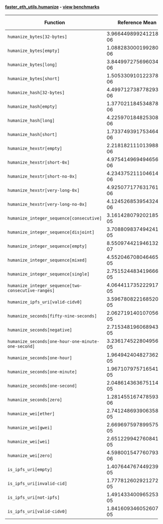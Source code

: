 #### [faster_eth_utils.humanize](https://github.com/BobTheBuidler/faster-eth-utils/blob/master/faster_eth_utils/humanize.py) - [view benchmarks](https://github.com/BobTheBuidler/faster-eth-utils/blob/master/benchmarks/test_humanize_benchmarks.py)

| Function | Reference Mean | Faster Mean | % Change | Speedup (%) | x Faster | Faster |
|----------|---------------|-------------|----------|-------------|----------|--------|
| `humanize_bytes[32-bytes]` | 3.966449899241218e-06 | 2.541131114118194e-06 | 35.93% | 56.09% | 1.56x | ✅ |
| `humanize_bytes[empty]` | 1.0882830001992806e-06 | 8.591769299174699e-07 | 21.05% | 26.67% | 1.27x | ✅ |
| `humanize_bytes[long]` | 3.844997275696034e-06 | 2.37236495283339e-06 | 38.30% | 62.07% | 1.62x | ✅ |
| `humanize_bytes[short]` | 1.5053309101223786e-06 | 1.159352968354981e-06 | 22.98% | 29.84% | 1.30x | ✅ |
| `humanize_hash[32-bytes]` | 4.499712738778293e-06 | 2.5633839354775086e-06 | 43.03% | 75.54% | 1.76x | ✅ |
| `humanize_hash[empty]` | 1.3770211845348785e-06 | 8.93691078061334e-07 | 35.10% | 54.08% | 1.54x | ✅ |
| `humanize_hash[long]` | 4.225970184825308e-06 | 2.370282835739582e-06 | 43.91% | 78.29% | 1.78x | ✅ |
| `humanize_hash[short]` | 1.7337493917534643e-06 | 1.1867032596567384e-06 | 31.55% | 46.10% | 1.46x | ✅ |
| `humanize_hexstr[empty]` | 2.2181821110139885e-06 | 6.918786189476628e-07 | 68.81% | 220.60% | 3.21x | ✅ |
| `humanize_hexstr[short-0x]` | 4.975414969494656e-06 | 2.223674653754058e-06 | 55.31% | 123.75% | 2.24x | ✅ |
| `humanize_hexstr[short-no-0x]` | 4.234375211104614e-06 | 1.8025655250069568e-06 | 57.43% | 134.91% | 2.35x | ✅ |
| `humanize_hexstr[very-long-0x]` | 4.925077177631761e-06 | 2.2674169485855655e-06 | 53.96% | 117.21% | 2.17x | ✅ |
| `humanize_hexstr[very-long-no-0x]` | 4.124526853954324e-06 | 1.8059568990979293e-06 | 56.21% | 128.38% | 2.28x | ✅ |
| `humanize_integer_sequence[consecutive]` | 3.161428079202185e-05 | 2.499487254596666e-05 | 20.94% | 26.48% | 1.26x | ✅ |
| `humanize_integer_sequence[disjoint]` | 3.708809837494241e-05 | 3.004755391198615e-05 | 18.98% | 23.43% | 1.23x | ✅ |
| `humanize_integer_sequence[empty]` | 8.550974421946132e-07 | 6.612628091824915e-07 | 22.67% | 29.31% | 1.29x | ✅ |
| `humanize_integer_sequence[mixed]` | 4.552046708046465e-05 | 3.761783395751449e-05 | 17.36% | 21.01% | 1.21x | ✅ |
| `humanize_integer_sequence[single]` | 2.7515244834196662e-05 | 2.0999374554031044e-05 | 23.68% | 31.03% | 1.31x | ✅ |
| `humanize_integer_sequence[two-consecutive-ranges]` | 4.064411735222917e-05 | 3.3405844944758545e-05 | 17.81% | 21.67% | 1.22x | ✅ |
| `humanize_ipfs_uri[valid-cidv0]` | 3.5967808221685205e-05 | 3.342894231615376e-05 | 7.06% | 7.59% | 1.08x | ✅ |
| `humanize_seconds[fifty-nine-seconds]` | 2.0627191401070565e-05 | 1.831300631511917e-05 | 11.22% | 12.64% | 1.13x | ✅ |
| `humanize_seconds[negative]` | 2.7153481960689432e-05 | 1.825013647003176e-05 | 32.79% | 48.79% | 1.49x | ✅ |
| `humanize_seconds[one-hour-one-minute-one-second]` | 3.236174522804956e-05 | 2.0057803415944776e-05 | 38.02% | 61.34% | 1.61x | ✅ |
| `humanize_seconds[one-hour]` | 1.9649424048273625e-05 | 1.7415317264368757e-05 | 11.37% | 12.83% | 1.13x | ✅ |
| `humanize_seconds[one-minute]` | 1.9671079757165413e-05 | 1.8262098161469905e-05 | 7.16% | 7.72% | 1.08x | ✅ |
| `humanize_seconds[one-second]` | 2.0486143636751148e-05 | 1.8263473392781556e-05 | 10.85% | 12.17% | 1.12x | ✅ |
| `humanize_seconds[zero]` | 1.281455167478593e-06 | 1.005159715284957e-06 | 21.56% | 27.49% | 1.27x | ✅ |
| `humanize_wei[ether]` | 2.7412486939063586e-05 | 2.616805512045437e-05 | 4.54% | 4.76% | 1.05x | ✅ |
| `humanize_wei[gwei]` | 2.669697597899575e-05 | 2.534045256357055e-05 | 5.08% | 5.35% | 1.05x | ✅ |
| `humanize_wei[wei]` | 2.651229942760841e-05 | 2.4891313947352754e-05 | 6.11% | 6.51% | 1.07x | ✅ |
| `humanize_wei[zero]` | 4.598001547760793e-06 | 4.135129657330764e-06 | 10.07% | 11.19% | 1.11x | ✅ |
| `is_ipfs_uri[empty]` | 1.4076447674492397e-05 | 1.4205443046253852e-05 | -0.92% | -0.91% | 0.99x | ❌ |
| `is_ipfs_uri[invalid-cid]` | 1.7778126029212723e-05 | 1.7427746410500276e-05 | 1.97% | 2.01% | 1.02x | ✅ |
| `is_ipfs_uri[not-ipfs]` | 1.4914334009652534e-05 | 1.5006171687453117e-05 | -0.62% | -0.61% | 0.99x | ❌ |
| `is_ipfs_uri[valid-cidv0]` | 1.8416093460526073e-05 | 1.6790167442744596e-05 | 8.83% | 9.68% | 1.10x | ✅ |
